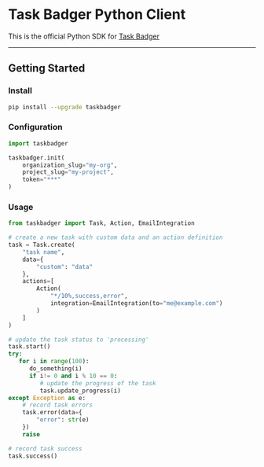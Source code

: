 # Task Badger Python Client

This is the official Python SDK for [Task Badger](https://taskbadger.net/)

---

## Getting Started

### Install

```bash
pip install --upgrade taskbadger
```

### Configuration

```python
import taskbadger

taskbadger.init(
    organization_slug="my-org",
    project_slug="my-project",
    token="***"
)
```

### Usage

```python
from taskbadger import Task, Action, EmailIntegration

# create a new task with custom data and an action definition
task = Task.create(
    "task name",
    data={
        "custom": "data"
    },
    actions=[
        Action(
            "*/10%,success,error",
            integration=EmailIntegration(to="me@example.com")
        )
    ]
)

# update the task status to 'processing'
task.start()
try:
   for i in range(100):
      do_something(i)
      if i!= 0 and i % 10 == 0:
         # update the progress of the task
         task.update_progress(i)
except Exception as e:
    # record task errors
    task.error(data={
        "error": str(e)
    })
    raise

# record task success
task.success()
```
